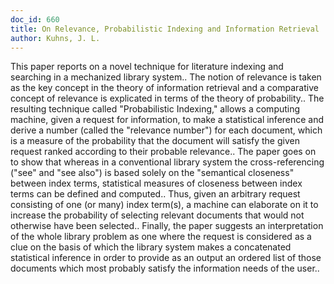 ```yaml
---
doc_id: 660
title: On Relevance, Probabilistic Indexing and Information Retrieval
author: Kuhns, J. L.
---
```


This paper reports on a novel technique for literature indexing and
searching in a mechanized library system.. The notion of relevance is taken
as the key concept in the theory of information retrieval and a comparative
concept of relevance is explicated in terms of the theory of probability.. 
The resulting technique called "Probabilistic Indexing," allows a computing
machine, given a request for information, to make a statistical inference
and derive a number (called the "relevance number") for each document, which
is a measure of the probability that the document will satisfy the given request
ranked according to their probable relevance..
   The paper goes on to show that whereas in a conventional library
system the cross-referencing ("see" and "see also") is based solely on
the "semantical closeness" between index terms, statistical measures of
closeness between index terms can be defined and computed.. Thus, given
an arbitrary request consisting of one (or many) index term(s), a machine
can elaborate on it to increase the probability of selecting relevant
documents that would not otherwise have been selected..
   Finally, the paper suggests an interpretation of the whole library
problem as one where the request is considered as a clue on the basis of
which the library system makes a concatenated statistical inference
in order to provide as an output an ordered list of those documents
which most probably satisfy the information needs of the user..